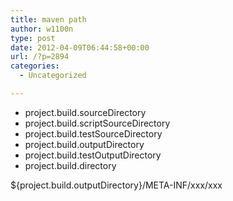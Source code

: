 ```yaml
---
title: maven path
author: w1100n
type: post
date: 2012-04-09T06:44:58+00:00
url: /?p=2894
categories:
  - Uncategorized

---
```

<ul type="disc">
  <li>
    project.build.sourceDirectory
  </li>
  <li>
    project.build.scriptSourceDirectory
  </li>
  <li>
    project.build.testSourceDirectory
  </li>
  <li>
    project.build.outputDirectory
  </li>
  <li>
    project.build.testOutputDirectory
  </li>
  <li>
    project.build.directory
  </li>
</ul>

${project.build.outputDirectory}/META-INF/xxx/xxx